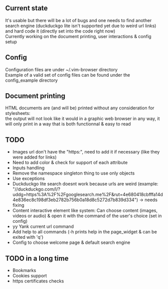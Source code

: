 
## Current state
It's usable but there will be a lot of bugs and one needs to find another search engine (duckduckgo lite isn't supported yet due to weird url links) and hard code it (directly set into the code right now)  
Currently working on the document printing, user interactions & config setup  

## Config
Configuration files are under ~/.vim-browser directory  
Example of a valid set of config files can be found under the config\_example directory  

## Document printing
HTML documents are (and will be) printed without any consideration for stylesheets:  
the output will not look like it would in a graphic web browser in any way,
it will only print in a way that is both functionnal & easy to read

## TODO
- Images url don't have the "https:", need to add it if necessary (like they were added for links)  
- Need to add color & check for support of each attribute  
- Inputs handling  
- Remove the namespace singleton thing to use only objects  
- Use exceptions  
- Duckduckgo lite search doesnt work because urls are weird (example: "//duckduckgo.com/l/?uddg=https%3A%2F%2Fgooglesearch.me%2F&amp;rut=4e680418cbfffa14d4e836ec8c198df3eb2782b756b0a18d8c5272d7b839d334") -> needs fixing  
- Content interactive element like system: Can choose content (images, videos or audio) & open it with the command of the user's choice (set in config)  
- yy Yank current url command  
- Add help to all commands (-h prints help in the page\_widget & can be exited with 'q')  
- Config to choose welcome page & default search engine  

## TODO in a long time
- Bookmarks  
- Cookies support  
- https certificates checks  
